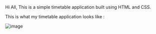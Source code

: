 Hi All,
This is a simple timetable application built using HTML and CSS.

This is what my timetable application looks like :

![image](https://github.com/user-attachments/assets/c98a4acf-8cc3-4070-9ca6-46abc93b09e0)
